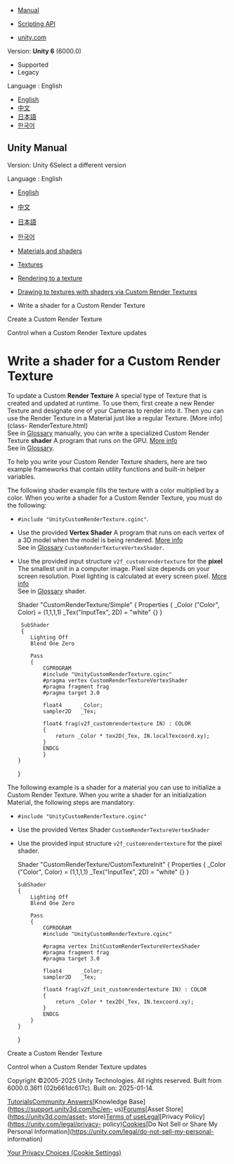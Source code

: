 [](https://docs.unity3d.com)

  * [Manual](../Manual/index.html)
  * [Scripting API](../ScriptReference/index.html)

  * [unity.com](https://unity.com/)

Version: **Unity 6** (6000.0)

  * Supported
  * Legacy

Language : English

  * [English](/Manual/class-CustomRenderTexture-write-shader.html)
  * [中文](/cn/current/Manual/class-CustomRenderTexture-write-shader.html)
  * [日本語](/ja/current/Manual/class-CustomRenderTexture-write-shader.html)
  * [한국어](/kr/current/Manual/class-CustomRenderTexture-write-shader.html)

[](https://docs.unity3d.com)

## Unity Manual

Version: Unity 6Select a different version

Language : English

  * [English](/Manual/class-CustomRenderTexture-write-shader.html)
  * [中文](/cn/current/Manual/class-CustomRenderTexture-write-shader.html)
  * [日本語](/ja/current/Manual/class-CustomRenderTexture-write-shader.html)
  * [한국어](/kr/current/Manual/class-CustomRenderTexture-write-shader.html)

  * [Materials and shaders](materials-and-shaders.html)
  * [Textures](Textures-landing.html)
  * [Rendering to a texture](render-texture-landing.html)
  * [Drawing to textures with shaders via Custom Render Textures](class-CustomRenderTexture-landing.html)
  * Write a shader for a Custom Render Texture

[](class-CustomRenderTexture-create.html)

Create a Custom Render Texture

[](class-CustomRenderTexture-configure.html)

Control when a Custom Render Texture updates

# Write a shader for a Custom Render Texture

To update a Custom **Render Texture** A special type of Texture that is
created and updated at runtime. To use them, first create a new Render Texture
and designate one of your Cameras to render into it. Then you can use the
Render Texture in a Material just like a regular Texture. [More info](class-
RenderTexture.html)  
See in [Glossary](Glossary.html#RenderTexture) manually, you can write a
specialized Custom Render Texture **shader** A program that runs on the GPU.
[More info](Shaders.html)  
See in [Glossary](Glossary.html#Shader).

To help you write your Custom Render Texture shaders, here are two example
frameworks that contain utility functions and built-in helper variables.

The following shader example fills the texture with a color multiplied by a
color. When you write a shader for a Custom Render Texture, you must do the
following:

  * `#include "UnityCustomRenderTexture.cginc"`.
  * Use the provided **Vertex Shader** A program that runs on each vertex of a 3D model when the model is being rendered. [More info](writing-shader-writing-shader-programs-hlsl.html)  
See in [Glossary](Glossary.html#vertexshader)
`CustomRenderTextureVertexShader`.

  * Use the provided input structure `v2f_customrendertexture` for the **pixel** The smallest unit in a computer image. Pixel size depends on your screen resolution. Pixel lighting is calculated at every screen pixel. [More info](ShadowPerformance.html)  
See in [Glossary](Glossary.html#pixel) shader.

    
    
    Shader "CustomRenderTexture/Simple"
    {
        Properties
        {
            _Color ("Color", Color) = (1,1,1,1)
            _Tex("InputTex", 2D) = "white" {}
         }
    
         SubShader
         {
            Lighting Off
            Blend One Zero
    
            Pass
            {
                CGPROGRAM
                #include "UnityCustomRenderTexture.cginc"
                #pragma vertex CustomRenderTextureVertexShader
                #pragma fragment frag
                #pragma target 3.0
    
                float4      _Color;
                sampler2D   _Tex;
    
                float4 frag(v2f_customrendertexture IN) : COLOR
                {
                    return _Color * tex2D(_Tex, IN.localTexcoord.xy);
                }
                ENDCG
                }
        }
    }
    

The following example is a shader for a material you can use to initialize a
Custom Render Texture. When you write a shader for an initialization Material,
the following steps are mandatory:

  * `#include "UnityCustomRenderTexture.cginc"`

  * Use the provided Vertex Shader `CustomRenderTextureVertexShader`

  * Use the provided input structure `v2f_customrendertexture` for the pixel shader.

    
    
    Shader "CustomRenderTexture/CustomTextureInit"
    {
        Properties
        {
            _Color ("Color", Color) = (1,1,1,1)
            _Tex("InputTex", 2D) = "white" {}
        }
    
        SubShader
        {
            Lighting Off
            Blend One Zero
    
            Pass
            {
                CGPROGRAM
                #include "UnityCustomRenderTexture.cginc"
    
                #pragma vertex InitCustomRenderTextureVertexShader
                #pragma fragment frag
                #pragma target 3.0
    
                float4      _Color;
                sampler2D   _Tex;
    
                float4 frag(v2f_init_customrendertexture IN) : COLOR
                {
                    return _Color * tex2D(_Tex, IN.texcoord.xy);
                }
                ENDCG
            }
        }
    }
    

[](class-CustomRenderTexture-create.html)

Create a Custom Render Texture

[](class-CustomRenderTexture-configure.html)

Control when a Custom Render Texture updates

Copyright ©2005-2025 Unity Technologies. All rights reserved. Built from
6000.0.36f1 (02b661dc617c). Built on: 2025-01-14.

[Tutorials](https://learn.unity.com/)[Community
Answers](https://answers.unity3d.com)[Knowledge
Base](https://support.unity3d.com/hc/en-
us)[Forums](https://forum.unity3d.com)[Asset Store](https://unity3d.com/asset-
store)[Terms of
use](https://docs.unity3d.com/Manual/TermsOfUse.html)[Legal](https://unity.com/legal)[Privacy
Policy](https://unity.com/legal/privacy-
policy)[Cookies](https://unity.com/legal/cookie-policy)[Do Not Sell or Share
My Personal Information](https://unity.com/legal/do-not-sell-my-personal-
information)

[Your Privacy Choices (Cookie Settings)](javascript:void\(0\);)

